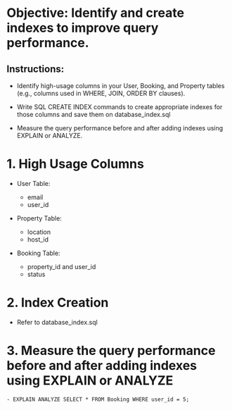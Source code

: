 # Objective: Identify and create indexes to improve query performance.

## Instructions:

- Identify high-usage columns in your User, Booking, and Property tables (e.g., columns used in WHERE, JOIN, ORDER BY clauses).

- Write SQL CREATE INDEX commands to create appropriate indexes for those columns and save them on database_index.sql

- Measure the query performance before and after adding indexes using EXPLAIN or ANALYZE.


# 1. High Usage Columns
 - User Table:
   - email
   - user_id

- Property Table:
   - location
   - host_id

- Booking Table:
   - property_id and user_id
   - status

# 2. Index Creation
- Refer to database_index.sql

# 3. Measure the query performance before and after adding indexes using EXPLAIN or ANALYZE
    - EXPLAIN ANALYZE SELECT * FROM Booking WHERE user_id = 5;
